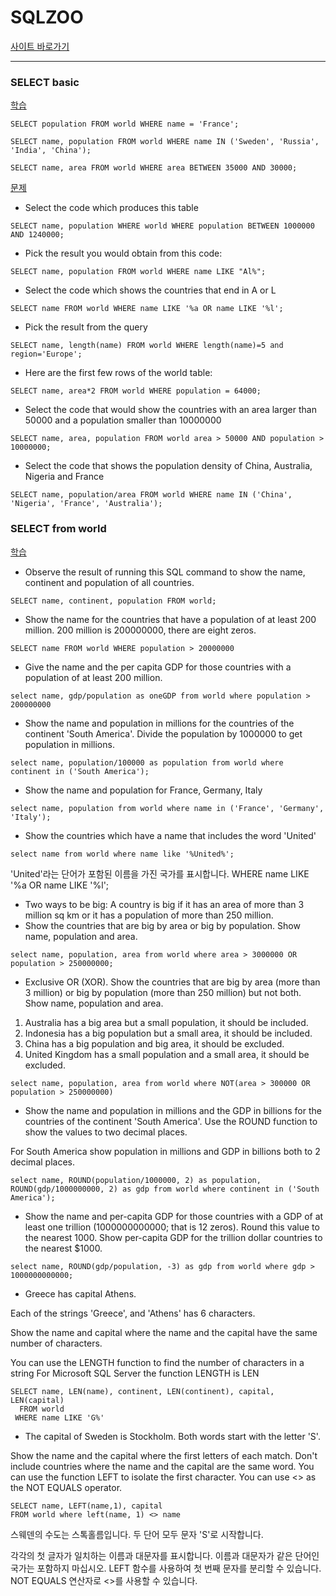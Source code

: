# SQLZOO

[사이트 바로가기](https://sqlzoo.net/wiki/SELECT_Quiz)

---

### SELECT basic

[학습](https://sqlzoo.net/wiki/SELECT_basics)

```
SELECT population FROM world WHERE name = 'France';
```

```
SELECT name, population FROM world WHERE name IN ('Sweden', 'Russia', 'India', 'China');
```

```
SELECT name, area FROM world WHERE area BETWEEN 35000 AND 30000;
```

[문제](https://sqlzoo.net/wiki/SELECT_Quiz)

- Select the code which produces this table

```
SELECT name, population WHERE world WHERE population BETWEEN 1000000 AND 1240000;
```

- Pick the result you would obtain from this code:

```
SELECT name, population FROM world WHERE name LIKE "Al%";
```

- Select the code which shows the countries that end in A or L

```
SELECT name FROM world WHERE name LIKE '%a OR name LIKE '%l';
```

- Pick the result from the query

```
SELECT name, length(name) FROM world WHERE length(name)=5 and region='Europe';
```

- Here are the first few rows of the world table:

```
SELECT name, area*2 FROM world WHERE population = 64000;
```

- Select the code that would show the countries with an area larger than 50000 and a population smaller than 10000000

```
SELECT name, area, population FROM world area > 50000 AND population > 10000000;
```

- Select the code that shows the population density of China, Australia, Nigeria and France

```
SELECT name, population/area FROM world WHERE name IN ('China', 'Nigeria', 'France', 'Australia');
```

### SELECT from world

[학습](https://sqlzoo.net/wiki/SELECT_from_WORLD_Tutorial)

- Observe the result of running this SQL command to show the name, continent and population of all countries.

```
SELECT name, continent, population FROM world;
```

- Show the name for the countries that have a population of at least 200 million. 200 million is 200000000, there are eight zeros.

```
SELECT name FROM world WHERE population > 20000000
```

- Give the name and the per capita GDP for those countries with a population of at least 200 million.

```
select name, gdp/population as oneGDP from world where population > 200000000
```

- Show the name and population in millions for the countries of the continent 'South America'. Divide the population by 1000000 to get population in millions.

```
select name, population/100000 as population from world where continent in ('South America');
```

- Show the name and population for France, Germany, Italy

```
select name, population from world where name in ('France', 'Germany', 'Italy');
```

- Show the countries which have a name that includes the word 'United'

```
select name from world where name like '%United%';
```

'United'라는 단어가 포함된 이름을 가진 국가를 표시합니다.
WHERE name LIKE '%a OR name LIKE '%l';

- Two ways to be big: A country is big if it has an area of more than 3 million sq km or it has a population of more than 250 million.
- Show the countries that are big by area or big by population. Show name, population and area.

```
select name, population, area from world where area > 3000000 OR population > 250000000;
```

- Exclusive OR (XOR). Show the countries that are big by area (more than 3 million) or big by population (more than 250 million) but not both. Show name, population and area.

1. Australia has a big area but a small population, it should be included.
2. Indonesia has a big population but a small area, it should be included.
3. China has a big population and big area, it should be excluded.
4. United Kingdom has a small population and a small area, it should be excluded.

```
select name, population, area from world where NOT(area > 300000 OR population > 250000000)
```

- Show the name and population in millions and the GDP in billions for the countries of the continent 'South America'. Use the ROUND function to show the values to two decimal places.

For South America show population in millions and GDP in billions both to 2 decimal places.

```
select name, ROUND(population/1000000, 2) as population, ROUND(gdp/1000000000, 2) as gdp from world where continent in ('South America');
```

- Show the name and per-capita GDP for those countries with a GDP of at least one trillion (1000000000000; that is 12 zeros). Round this value to the nearest 1000.
  Show per-capita GDP for the trillion dollar countries to the nearest $1000.

```
select name, ROUND(gdp/population, -3) as gdp from world where gdp > 1000000000000;
```

- Greece has capital Athens.

Each of the strings 'Greece', and 'Athens' has 6 characters.

Show the name and capital where the name and the capital have the same number of characters.

You can use the LENGTH function to find the number of characters in a string
For Microsoft SQL Server the function LENGTH is LEN

```
SELECT name, LEN(name), continent, LEN(continent), capital, LEN(capital)
  FROM world
 WHERE name LIKE 'G%'
```

- The capital of Sweden is Stockholm. Both words start with the letter 'S'.

Show the name and the capital where the first letters of each match. Don't include countries where the name and the capital are the same word.
You can use the function LEFT to isolate the first character.
You can use <> as the NOT EQUALS operator.

```
SELECT name, LEFT(name,1), capital
FROM world where left(name, 1) <> name
```

스웨덴의 수도는 스톡홀름입니다. 두 단어 모두 문자 'S'로 시작합니다.

각각의 첫 글자가 일치하는 이름과 대문자를 표시합니다. 이름과 대문자가 같은 단어인 국가는 포함하지 마십시오.
LEFT 함수를 사용하여 첫 번째 문자를 분리할 수 있습니다.
NOT EQUALS 연산자로 <>를 사용할 수 있습니다.
